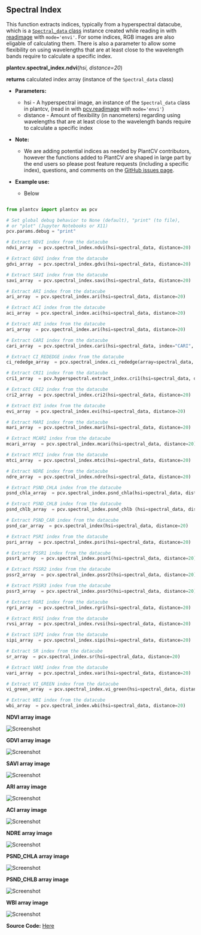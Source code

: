 ## Spectral Index

This function extracts indices, typically from a hyperspectral datacube, which is a [`Spectral_data` class](Spectral_data.md) instance created while reading in with [readimage](read_image.md)
with `mode='envi'`. For some indices, RGB images are also eligable of calculating them. There is also a parameter to allow some flexibility 
on using wavelengths that are at least close to the wavelength bands require to calculate a specific index. 

**plantcv.spectral_index.ndvi**(*hsi, distance=20*)

**returns** calculated index array (instance of the `Spectral_data` class)

- **Parameters:**
    - hsi         - A hyperspectral image, an instance of the `Spectral_data` class in plantcv, (read in with [pcv.readimage](read_image.md) with `mode='envi'`)
    - distance    - Amount of flexibility (in nanometers) regarding using wavelengths that are 
    at least close to the wavelength bands require to calculate a specific index

- **Note:**
    - We are adding potential indices as needed by PlantCV contributors, however the functions added to PlantCV are shaped in large part 
    by the end users so please post feature requests (including a specific index), questions, and comments on the 
    [GitHub issues page](https://github.com/danforthcenter/plantcv/issues). 
- **Example use:**
    - Below
```python

from plantcv import plantcv as pcv

# Set global debug behavior to None (default), "print" (to file), 
# or "plot" (Jupyter Notebooks or X11)
pcv.params.debug = "print"

# Extract NDVI index from the datacube 
ndvi_array  = pcv.spectral_index.ndvi(hsi=spectral_data, distance=20)

# Extract GDVI index from the datacube
gdvi_array  = pcv.spectral_index.gdvi(hsi=spectral_data, distance=20)

# Extract SAVI index from the datacube
savi_array  = pcv.spectral_index.savi(hsi=spectral_data, distance=20)

# Extract ARI index from the datacube
ari_array  = pcv.spectral_index.ari(hsi=spectral_data, distance=20)

# Extract ACI index from the datacube 
aci_array  = pcv.spectral_index.aci(hsi=spectral_data, distance=20)

# Extract ARI index from the datacube 
ari_array  = pcv.spectral_index.ari(hsi=spectral_data, distance=20)

# Extract CARI index from the datacube 
cari_array  = pcv.spectral_index.cari(hsi=spectral_data, index="CARI", distance=20)

# Extract CI_REDEDGE index from the datacube 
ci_rededge_array  = pcv.spectral_index.ci_rededge(array=spectral_data, index="CI_REDEDGE", distance=20)

# Extract CRI1 index from the datacube 
cri1_array  = pcv.hyperspectral.extract_index.cri1(hsi=spectral_data, distance=20)

# Extract CRI2 index from the datacube 
cri2_array  = pcv.spectral_index.cri2(hsi=spectral_data, distance=20)

# Extract EVI index from the datacube 
evi_array  = pcv.spectral_index.evi(hsi=spectral_data, distance=20)

# Extract MARI index from the datacube 
mari_array  = pcv.spectral_index.mari(hsi=spectral_data, distance=20)

# Extract MCARI index from the datacube 
mcari_array  = pcv.spectral_index.mcari(hsi=spectral_data, distance=20)

# Extract MTCI index from the datacube 
mtci_array  = pcv.spectral_index.mtci(hsi=spectral_data, distance=20)

# Extract NDRE index from the datacube 
ndre_array  = pcv.spectral_index.ndre(hsi=spectral_data, distance=20)

# Extract PSND_CHLA index from the datacube 
psnd_chla_array  = pcv.spectral_index.psnd_chla(hsi=spectral_data, distance=20)

# Extract PSND_CHLB index from the datacube 
psnd_chlb_array  = pcv.spectral_index.psnd_chlb (hsi=spectral_data, distance=20)

# Extract PSND_CAR index from the datacube 
psnd_car_array  = pcv.spectral_index(hsi=spectral_data, distance=20)

# Extract PSRI index from the datacube 
psri_array  = pcv.spectral_index.psri(hsi=spectral_data, distance=20)

# Extract PSSR1 index from the datacube 
pssr1_array  = pcv.spectral_index.pssr1(hsi=spectral_data, distance=20)

# Extract PSSR2 index from the datacube 
pssr2_array  = pcv.spectral_index.pssr2(hsi=spectral_data, distance=20)

# Extract PSSR3 index from the datacube 
pssr3_array  = pcv.spectral_index.pssr3(hsi=spectral_data, distance=20)

# Extract RGRI index from the datacube 
rgri_array  = pcv.spectral_index.rgri(hsi=spectral_data, distance=20)

# Extract RVSI index from the datacube 
rvsi_array  = pcv.spectral_index.rvsi(hsi=spectral_data, distance=20)

# Extract SIPI index from the datacube 
sipi_array  = pcv.spectral_index.sipi(hsi=spectral_data, distance=20)

# Extract SR index from the datacube 
sr_array  = pcv.spectral_index.sr(hsi=spectral_data, distance=20)

# Extract VARI index from the datacube 
vari_array  = pcv.spectral_index.vari(hsi=spectral_data, distance=20)

# Extract VI_GREEN index from the datacube 
vi_green_array  = pcv.spectral_index.vi_green(hsi=spectral_data, distance=20)

# Extract WBI index from the datacube 
wbi_array  = pcv.spectral_index.wbi(hsi=spectral_data, distance=20)


```

**NDVI array image**

![Screenshot](img/tutorial_images/hyperspectral/NDVI_index.jpg)

**GDVI array image**

![Screenshot](img/tutorial_images/hyperspectral/gdvi.jpg)

**SAVI array image**

![Screenshot](img/tutorial_images/hyperspectral/savi_index.jpg)

**ARI array image**

![Screenshot](img/tutorial_images/hyperspectral/ari_index.jpg)

**ACI array image**

![Screenshot](img/tutorial_images/hyperspectral/aci_index.jpg)

**NDRE array image**

![Screenshot](img/tutorial_images/hyperspectral/ndre_index.jpg)

**PSND_CHLA array image**

![Screenshot](img/tutorial_images/hyperspectral/psnd_chla_index.jpg)

**PSND_CHLB array image**

![Screenshot](img/tutorial_images/hyperspectral/psnd_chlb_index.jpg)

**WBI array image**

![Screenshot](img/tutorial_images/hyperspectral/wbi_index.jpg)

**Source Code:** [Here](https://github.com/danforthcenter/plantcv/blob/master/plantcv/plantcv/hyperspectral/extract_index.py)

